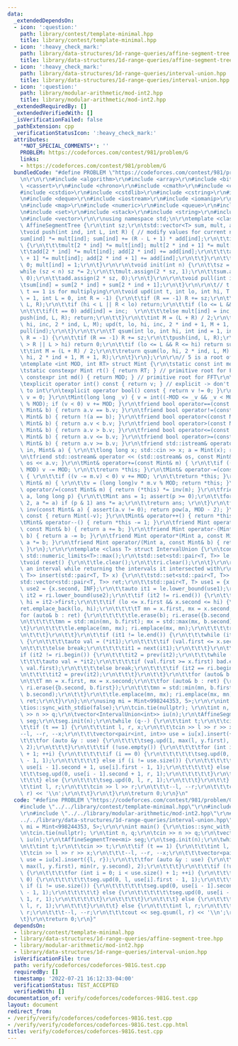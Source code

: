 ```yaml
---
data:
  _extendedDependsOn:
  - icon: ':question:'
    path: library/contest/template-minimal.hpp
    title: library/contest/template-minimal.hpp
  - icon: ':heavy_check_mark:'
    path: library/data-structures/1d-range-queries/affine-segment-tree.hpp
    title: library/data-structures/1d-range-queries/affine-segment-tree.hpp
  - icon: ':heavy_check_mark:'
    path: library/data-structures/1d-range-queries/interval-union.hpp
    title: library/data-structures/1d-range-queries/interval-union.hpp
  - icon: ':question:'
    path: library/modular-arithmetic/mod-int2.hpp
    title: library/modular-arithmetic/mod-int2.hpp
  _extendedRequiredBy: []
  _extendedVerifiedWith: []
  _isVerificationFailed: false
  _pathExtension: cpp
  _verificationStatusIcon: ':heavy_check_mark:'
  attributes:
    '*NOT_SPECIAL_COMMENTS*': ''
    PROBLEM: https://codeforces.com/contest/981/problem/G
    links:
    - https://codeforces.com/contest/981/problem/G
  bundledCode: "#define PROBLEM \"https://codeforces.com/contest/981/problem/G\"\r\
    \n\r\n\r\n#include <algorithm>\r\n#include <array>\r\n#include <bitset>\r\n#include\
    \ <cassert>\r\n#include <chrono>\r\n#include <cmath>\r\n#include <complex>\r\n\
    #include <cstdio>\r\n#include <cstdlib>\r\n#include <cstring>\r\n#include <ctime>\r\
    \n#include <deque>\r\n#include <iostream>\r\n#include <iomanip>\r\n#include <list>\r\
    \n#include <map>\r\n#include <numeric>\r\n#include <queue>\r\n#include <random>\r\
    \n#include <set>\r\n#include <stack>\r\n#include <string>\r\n#include <unordered_map>\r\
    \n#include <vector>\r\n\r\nusing namespace std;\n\r\ntemplate <class T> struct\
    \ AffineSegmentTree {\r\n\tint sz;\r\n\tstd::vector<T> sum, mult, add;\r\n\r\n\
    \tvoid push(int ind, int L, int R) { // modify values for current node\r\n\t\t\
    sum[ind] *= mult[ind]; sum[ind] += (R - L + 1) * add[ind];\r\n\t\tif (L != R)\
    \ {\r\n\t\t\tmult[2 * ind] *= mult[ind]; mult[2 * ind + 1] *= mult[ind];\r\n\t\
    \t\tadd[2 * ind] *= mult[ind]; add[2 * ind] += add[ind];\r\n\t\t\tadd[2 * ind\
    \ + 1] *= mult[ind]; add[2 * ind + 1] += add[ind];\r\n\t\t}\r\n\t\tadd[ind] =\
    \ 0; mult[ind] = 1;\r\n\t}\r\n\r\n\tvoid init(int n) {\r\n\t\tsz = 1;\r\n\t\t\
    while (sz < n) sz *= 2;\r\n\t\tmult.assign(2 * sz, 1);\r\n\t\tsum.assign(2 * sz,\
    \ 0);\r\n\t\tadd.assign(2 * sz, 0);\r\n\t}\r\n\r\n\tvoid pull(int ind) {\r\n\t\
    \tsum[ind] = sum[2 * ind] + sum[2 * ind + 1];\r\n\t}\r\n\r\n\t// t == 0 is add,\
    \ t == 1 is for multiplying\r\n\tvoid upd(int t, int lo, int hi, T inc, int ind\
    \ = 1, int L = 0, int R = -1) {\r\n\t\tif (R == -1) R += sz;\r\n\t\tpush(ind,\
    \ L, R);\r\n\t\tif (hi < L || R < lo) return;\r\n\t\tif (lo <= L && R <= hi) {\r\
    \n\t\t\tif(t == 0) add[ind] = inc;  \r\n\t\t\telse mult[ind] = inc;\r\n\t\t\t\
    push(ind, L, R); return;\r\n\t\t}\r\n\t\tint M = (L + R) / 2;\r\n\t\tupd(t, lo,\
    \ hi, inc, 2 * ind, L, M); upd(t, lo, hi, inc, 2 * ind + 1, M + 1, R);\r\n\t\t\
    pull(ind);\r\n\t}\r\n\t\r\n\tT qsum(int lo, int hi, int ind = 1, int L = 0, int\
    \ R = -1) {\r\n\t\tif (R == -1) R += sz;\r\n\t\tpush(ind, L, R);\r\n\t\tif (lo\
    \ > R || L > hi) return 0;\r\n\t\tif (lo <= L && R <= hi) return sum[ind];\r\n\
    \t\tint M = (L + R) / 2;\r\n\t\treturn qsum(lo, hi, 2 * ind, L, M) + qsum(lo,\
    \ hi, 2 * ind + 1, M + 1, R);\r\n\t}\r\n};\r\n\r\n// 5 is a root of both mods\r\
    \ntemplate <int MOD, int RT> struct Mint {\r\n\tstatic const int mod = MOD;\r\n\
    \tstatic constexpr Mint rt() { return RT; } // primitive root for FFT\r\n\tstatic\
    \ constexpr int md() { return MOD; } // primitive root for FFT\r\n\tint v; \r\n\
    \texplicit operator int() const { return v; } // explicit -> don't silently convert\
    \ to int\r\n\texplicit operator bool() const { return v != 0; }\r\n\tMint() {\
    \ v = 0; }\r\n\tMint(long long _v) { v = int((-MOD <= _v && _v < MOD) ? _v : _v\
    \ % MOD); if (v < 0) v += MOD; }\r\n\tfriend bool operator==(const Mint& a, const\
    \ Mint& b) { return a.v == b.v; }\r\n\tfriend bool operator!=(const Mint& a, const\
    \ Mint& b) { return !(a == b); }\r\n\tfriend bool operator<(const Mint& a, const\
    \ Mint& b) { return a.v < b.v; }\r\n\tfriend bool operator>(const Mint& a, const\
    \ Mint& b) { return a.v > b.v; }\r\n\tfriend bool operator<=(const Mint& a, const\
    \ Mint& b) { return a.v <= b.v; }\r\n\tfriend bool operator>=(const Mint& a, const\
    \ Mint& b) { return a.v >= b.v; }\r\n\tfriend std::istream& operator >> (std::istream&\
    \ in, Mint& a) { \r\n\t\tlong long x; std::cin >> x; a = Mint(x); return in; }\r\
    \n\tfriend std::ostream& operator << (std::ostream& os, const Mint& a) { return\
    \ os << a.v; }\r\n\tMint& operator+=(const Mint& m) { \r\n\t\tif ((v += m.v) >=\
    \ MOD) v -= MOD; \r\n\t\treturn *this; }\r\n\tMint& operator-=(const Mint& m)\
    \ { \r\n\t\tif ((v -= m.v) < 0) v += MOD; \r\n\t\treturn *this; }\r\n\tMint& operator*=(const\
    \ Mint& m) { \r\n\t\tv = (long long)v * m.v % MOD; return *this; }\r\n\tMint&\
    \ operator/=(const Mint& m) { return (*this) *= inv(m); }\r\n\tfriend Mint pow(Mint\
    \ a, long long p) {\r\n\t\tMint ans = 1; assert(p >= 0);\r\n\t\tfor (; p; p /=\
    \ 2, a *= a) if (p & 1) ans *= a;\r\n\t\treturn ans; \r\n\t}\r\n\tfriend Mint\
    \ inv(const Mint& a) { assert(a.v != 0); return pow(a, MOD - 2); }\r\n\tMint operator-()\
    \ const { return Mint(-v); }\r\n\tMint& operator++() { return *this += 1; }\r\n\
    \tMint& operator--() { return *this -= 1; }\r\n\tfriend Mint operator+(Mint a,\
    \ const Mint& b) { return a += b; }\r\n\tfriend Mint operator-(Mint a, const Mint&\
    \ b) { return a -= b; }\r\n\tfriend Mint operator*(Mint a, const Mint& b) { return\
    \ a *= b; }\r\n\tfriend Mint operator/(Mint a, const Mint& b) { return a /= b;\
    \ }\r\n};\r\n\r\ntemplate <class T> struct IntervalUnion {\r\n\tconst T INF =\
    \ std::numeric_limits<T>::max();\r\n\tstd::set<std::pair<T, T>> le, ri;\r\n\r\n\
    \tvoid reset() {\r\n\t\tle.clear();\r\n\t\tri.clear();\r\n\t}\r\n\r\n\t// inserts\
    \ an interval while returning the intervals it intersected with\r\n\tstd::vector<std::pair<T,\
    \ T>> insert(std::pair<T, T> x) {\r\n\t\tstd::set<std::pair<T, T>> bad;\r\n\t\t\
    std::vector<std::pair<T, T>> ret;\r\n\t\tstd::pair<T, T> use1 = {x.first, -INF},\
    \ use2 = {x.second, INF};\r\n\t\tauto it1 = le.lower_bound(use1);\r\n\t\tauto\
    \ it2 = ri.lower_bound(use2);\r\n\t\tif (it2 != ri.end()) {\r\n\t\t\tT lo = it2->second,\
    \ hi = it2->first;\r\n\t\t\tif (lo <= x.first && x.second <= hi) {\r\n\t\t\t\t\
    ret.emplace_back(lo, hi);\r\n\t\t\t\tT mn = x.first, mx = x.second;\r\n\t\t\t\t\
    for (auto& b : ret) {\r\n\t\t\t\t\tle.erase(b); ri.erase({b.second, b.first});\r\
    \n\t\t\t\t\tmn = std::min(mn, b.first); mx = std::max(mx, b.second);\r\n\t\t\t\
    \t}\r\n\t\t\t\tle.emplace(mn, mx); ri.emplace(mx, mn);\r\n\t\t\t\treturn ret;\r\
    \n\t\t\t}\r\n\t\t}\r\n\t\tif (it1 != le.end()) {\r\n\t\t\twhile (it1 != le.end())\
    \ {\r\n\t\t\t\tauto val = (*it1);\r\n\t\t\t\tif (val.first <= x.second) bad.insert(val);\r\
    \n\t\t\t\telse break;\r\n\t\t\t\tit1 = next(it1);\r\n\t\t\t}\r\n\t\t}\r\n\t\t\
    if (it2 != ri.begin()) {\r\n\t\t\tit2 = prev(it2);\r\n\t\t\twhile (true) {\r\n\
    \t\t\t\tauto val = *it2;\r\n\t\t\t\tif (val.first >= x.first) bad.emplace(val.second,\
    \ val.first);\r\n\t\t\t\telse break;\r\n\t\t\t\tif (it2 == ri.begin()) break;\r\
    \n\t\t\t\tit2 = prev(it2);\r\n\t\t\t}\r\n\t\t}\r\n\t\tfor (auto& b : bad) ret.emplace_back(b);\r\
    \n\t\tT mn = x.first, mx = x.second;\r\n\t\tfor (auto& b : ret) {\r\n\t\t\tle.erase(b);\
    \ ri.erase({b.second, b.first});\r\n\t\t\tmn = std::min(mn, b.first); mx = std::max(mx,\
    \ b.second);\r\n\t\t}\r\n\t\tle.emplace(mn, mx); ri.emplace(mx, mn);\r\n\t\treturn\
    \ ret;\r\n\t}\r\n};\n\r\nusing mi = Mint<998244353, 5>;\r\n\r\nint main() {\r\n\
    \tios::sync_with_stdio(false);\r\n\tcin.tie(nullptr); \r\n\tint n, q;\r\n\tcin\
    \ >> n >> q;\r\n\tvector<IntervalUnion<int>> iu(n);\r\n\tAffineSegmentTree<mi>\
    \ seg;\r\n\tseg.init(n);\r\n\twhile (q--) {\r\n\t\tint t;\r\n\t\tcin >> t;\r\n\
    \t\tif (t == 1) {\r\n\t\t\tint l, r, x;\r\n\t\t\tcin >> l >> r >> x;\r\n\t\t\t\
    --l, --r, --x;\r\n\t\t\tvector<pair<int, int>> use = iu[x].insert({l, r});\r\n\
    \t\t\tfor (auto &y : use) {\r\n\t\t\t\tseg.upd(1, max(l, y.first), min(r, y.second),\
    \ 2);\r\n\t\t\t}\r\n\t\t\tif (!use.empty()) {\r\n\t\t\t\tfor (int i = 0; i < use.size()\
    \ + 1; ++i) {\r\n\t\t\t\t\tif (i == 0) {\r\n\t\t\t\t\t\tseg.upd(0, l, use[i].first\
    \ - 1, 1);\r\n\t\t\t\t\t} else if (i != use.size()) {\r\n\t\t\t\t\t\tseg.upd(0,\
    \ use[i - 1].second + 1, use[i].first - 1, 1);\r\n\t\t\t\t\t} else {\r\n\t\t\t\
    \t\t\tseg.upd(0, use[i - 1].second + 1, r, 1);\r\n\t\t\t\t\t}\r\n\t\t\t\t}\r\n\
    \t\t\t} else {\r\n\t\t\t\tseg.upd(0, l, r, 1);\r\n\t\t\t}\r\n\t\t} else {\r\n\t\
    \t\tint l, r;\r\n\t\t\tcin >> l >> r;\r\n\t\t\t--l, --r;\r\n\t\t\tcout << seg.qsum(l,\
    \ r) << '\\n';\r\n\t\t}\r\n\t}\r\n\treturn 0;\r\n}\n"
  code: "#define PROBLEM \"https://codeforces.com/contest/981/problem/G\"\r\n\r\n\
    #include \"../../library/contest/template-minimal.hpp\"\r\n#include \"../../library/data-structures/1d-range-queries/affine-segment-tree.hpp\"\
    \r\n#include \"../../library/modular-arithmetic/mod-int2.hpp\"\r\n#include \"\
    ../../library/data-structures/1d-range-queries/interval-union.hpp\"\r\n\r\nusing\
    \ mi = Mint<998244353, 5>;\r\n\r\nint main() {\r\n\tios::sync_with_stdio(false);\r\
    \n\tcin.tie(nullptr); \r\n\tint n, q;\r\n\tcin >> n >> q;\r\n\tvector<IntervalUnion<int>>\
    \ iu(n);\r\n\tAffineSegmentTree<mi> seg;\r\n\tseg.init(n);\r\n\twhile (q--) {\r\
    \n\t\tint t;\r\n\t\tcin >> t;\r\n\t\tif (t == 1) {\r\n\t\t\tint l, r, x;\r\n\t\
    \t\tcin >> l >> r >> x;\r\n\t\t\t--l, --r, --x;\r\n\t\t\tvector<pair<int, int>>\
    \ use = iu[x].insert({l, r});\r\n\t\t\tfor (auto &y : use) {\r\n\t\t\t\tseg.upd(1,\
    \ max(l, y.first), min(r, y.second), 2);\r\n\t\t\t}\r\n\t\t\tif (!use.empty())\
    \ {\r\n\t\t\t\tfor (int i = 0; i < use.size() + 1; ++i) {\r\n\t\t\t\t\tif (i ==\
    \ 0) {\r\n\t\t\t\t\t\tseg.upd(0, l, use[i].first - 1, 1);\r\n\t\t\t\t\t} else\
    \ if (i != use.size()) {\r\n\t\t\t\t\t\tseg.upd(0, use[i - 1].second + 1, use[i].first\
    \ - 1, 1);\r\n\t\t\t\t\t} else {\r\n\t\t\t\t\t\tseg.upd(0, use[i - 1].second +\
    \ 1, r, 1);\r\n\t\t\t\t\t}\r\n\t\t\t\t}\r\n\t\t\t} else {\r\n\t\t\t\tseg.upd(0,\
    \ l, r, 1);\r\n\t\t\t}\r\n\t\t} else {\r\n\t\t\tint l, r;\r\n\t\t\tcin >> l >>\
    \ r;\r\n\t\t\t--l, --r;\r\n\t\t\tcout << seg.qsum(l, r) << '\\n';\r\n\t\t}\r\n\
    \t}\r\n\treturn 0;\r\n}"
  dependsOn:
  - library/contest/template-minimal.hpp
  - library/data-structures/1d-range-queries/affine-segment-tree.hpp
  - library/modular-arithmetic/mod-int2.hpp
  - library/data-structures/1d-range-queries/interval-union.hpp
  isVerificationFile: true
  path: verify/codeforces/codeforces-981G.test.cpp
  requiredBy: []
  timestamp: '2022-07-21 16:12:33-04:00'
  verificationStatus: TEST_ACCEPTED
  verifiedWith: []
documentation_of: verify/codeforces/codeforces-981G.test.cpp
layout: document
redirect_from:
- /verify/verify/codeforces/codeforces-981G.test.cpp
- /verify/verify/codeforces/codeforces-981G.test.cpp.html
title: verify/codeforces/codeforces-981G.test.cpp
---
```

